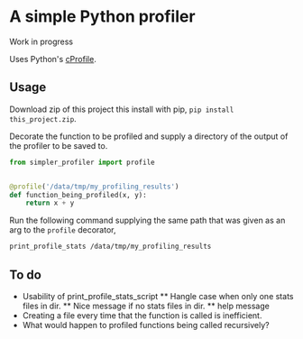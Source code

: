 # A simple Python profiler
Work in progress

Uses Python's [cProfile](https://docs.python.org/2/library/profile.html).

## Usage
Download zip of this project this install with pip, 
`pip install this_project.zip`.

Decorate the function to be profiled and supply a directory of the
output of the profiler to be saved to.

```python
from simpler_profiler import profile


@profile('/data/tmp/my_profiling_results')
def function_being_profiled(x, y):
    return x + y 

```

Run the following command supplying the same path that was given as an
 arg to the `profile` decorator,
```bash
print_profile_stats /data/tmp/my_profiling_results
```

## To do
* Usability of print_profile_stats_script
** Hangle case when only one stats files in dir.
** Nice message if no stats files in dir.
** help message
* Creating a file every time that the function is called is inefficient.
* What would happen to profiled functions being called recursively?